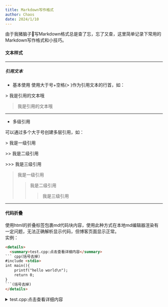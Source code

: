```yaml
---
title: Markdown写作格式
author: Chaos
date: 2024/1/10
---
```



由于我猪脑子🐖写Markdown格式总是查了忘，忘了又查，这里简单记录下常用的Markdown写作格式和小技巧。

<!-- more -->
#### 文本样式
---
##### 引用文本
- 基本使用
使用大于号+空格(> )作为引用文本的行首，如：

\> 我是引用的文本哦
> 我是引用的文本哦

---

- 多级引用

可以通过多个大于号创建多层引用，如：

\> 我是一级引用

\>> 我是二级引用

\>>> 我是三级引用

> 我是一级引用
>> 我是二级引用
>>> 我是三级引用
---
#### 代码折叠
使用html的折叠标签包裹md代码块内容，使用此种方式在本地md编辑器渲染有一定问题，无法正确解析显示代码，但博客页面显示正常。  
实例：  
```html
<details>
  <summary>test.cpp:点击查看详细内容</summary>
``` cpp(括号去掉)
#include <stdio>
int main(){
    printf("hello world\n");
    return 0;
}
```(括号去掉)
</details>
```
<details>
  <summary>test.cpp:点击查看详细内容</summary>
``` cpp
#include <stdio>
int main(){
    printf("hello world\n");
    return 0;
}
```
</details>

